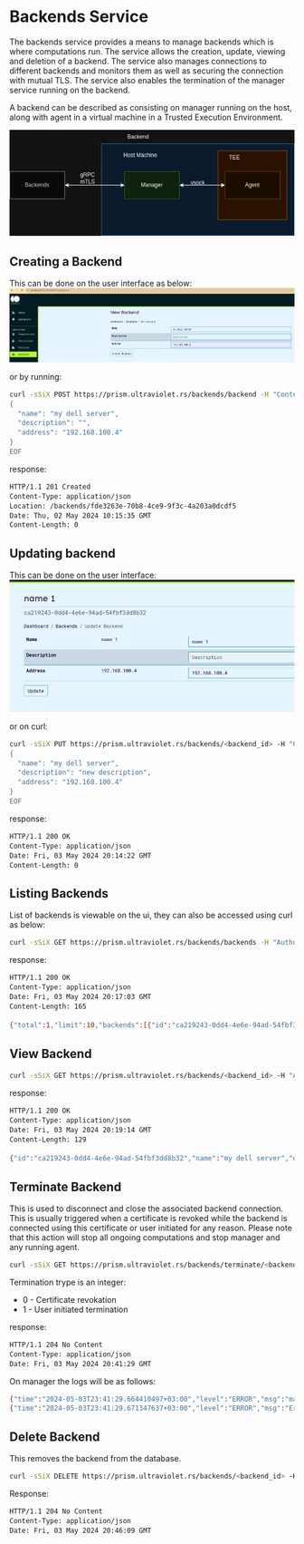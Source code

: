 # Backends Service
The backends service provides a means to manage backends which is where computations run. The service allows the creation, update, viewing and deletion of a backend. The service also manages connections to different backends and monitors them as well as securing the connection with mutual TLS. The service also enables the termination of the manager service running on the backend.

A backend can be described as consisting on manager running on the host, along with agent in a virtual machine in a Trusted Execution Environment.

![Backend](img/backend.drawio.png)

## Creating a Backend
This can be done on the user interface as below:
![New backend](img/ui/new%20backend.png)

or by running:
```bash
curl -sSiX POST https://prism.ultraviolet.rs/backends/backend -H "Content-Type: application/json" -H "Authorization: Bearer <user_token>" -d @- << EOF
{
  "name": "my dell server",
  "description": "",
  "address": "192.168.100.4"
}
EOF
```

response:

```bash
HTTP/1.1 201 Created
Content-Type: application/json
Location: /backends/fde3263e-70b8-4ce9-9f3c-4a203a0dcdf5
Date: Thu, 02 May 2024 10:15:35 GMT
Content-Length: 0
```

## Updating backend
This can be done on the user interface:
![Update Backend](img/ui/update%20backend.png)

or on curl:
```bash
curl -sSiX PUT https://prism.ultraviolet.rs/backends/<backend_id> -H "Content-Type: application/json" -H "Authorization: Bearer <user_token>" -d @- << EOF
{
  "name": "my dell server",
  "description": "new description",
  "address": "192.168.100.4"
}
EOF
```

response:
```bash
HTTP/1.1 200 OK
Content-Type: application/json
Date: Fri, 03 May 2024 20:14:22 GMT
Content-Length: 0
```

## Listing Backends
List of backends is viewable on the ui, they can also be accessed using curl as below:

```bash
curl -sSiX GET https://prism.ultraviolet.rs/backends/backends -H "Authorization: Bearer <user_token>"
```

response:

```bash
HTTP/1.1 200 OK
Content-Type: application/json
Date: Fri, 03 May 2024 20:17:03 GMT
Content-Length: 165

{"total":1,"limit":10,"backends":[{"id":"ca219243-0dd4-4e6e-94ad-54fbf3dd8b32","name":"my dell server","description":"some description","address":"192.168.100.4"}]}
```

## View Backend

```bash
curl -sSiX GET https://prism.ultraviolet.rs/backends/<backend_id> -H "Authorization: Bearer <user_token>"
```

response:

```bash
HTTP/1.1 200 OK
Content-Type: application/json
Date: Fri, 03 May 2024 20:19:14 GMT
Content-Length: 129

{"id":"ca219243-0dd4-4e6e-94ad-54fbf3dd8b32","name":"my dell server","description":"some description","address":"192.168.100.4"}
```

## Terminate Backend
This is used to disconnect and close the associated backend connection. This is usually triggered when a certificate is revoked while the backend is connected using this certificate or user initiated for any reason.
Please note that this action will stop all ongoing computations and stop manager and any running agent.

```bash
curl -sSiX GET https://prism.ultraviolet.rs/backends/terminate/<backend_id>/<termination_type> -H "Authorization: Bearer <user_token>"
```

Termination trype is an integer:
- 0 - Certificate revokation
- 1 - User initiated termination

response:
```bash
HTTP/1.1 204 No Content
Content-Type: application/json
Date: Fri, 03 May 2024 20:41:29 GMT
```

On manager the logs will be as follows:
```bash
{"time":"2024-05-03T23:41:29.664410497+03:00","level":"ERROR","msg":"manager service terminated: server requested client termination\nBackend Closed"}
{"time":"2024-05-03T23:41:29.671347637+03:00","level":"ERROR","msg":"Error shutting down tracer provider: context canceled"}
```

## Delete Backend
This removes the backend from the database.

```bash
curl -sSiX DELETE https://prism.ultraviolet.rs/backends/<backend_id> -H "Authorization: Bearer <user_token>"
```

Response:
```bash
HTTP/1.1 204 No Content
Content-Type: application/json
Date: Fri, 03 May 2024 20:46:09 GMT
```
